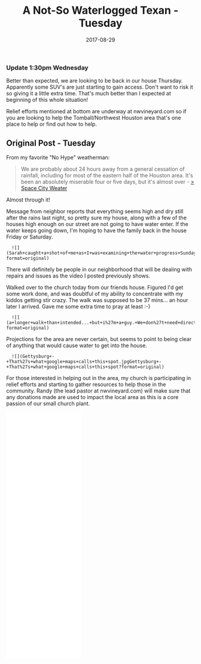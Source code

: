 ﻿---
layout: post
title: A Not-So Waterlogged Texan - Tuesday
date: 2017-08-29
tags: ["ramblings","flood","ramblings"]
---

### Update 1:30pm Wednesday

Better than expected, we are looking to be back in our house Thursday. Apparently some SUV's are just starting to gain access. Don't want to risk it so giving it a little extra time. That's much better than I expected at beginning of this whole situation!

Relief efforts mentioned at bottom are underway at nwvineyard.com so if you are looking to help the Tomball/Northwest Houston area that's one place to help or find out how to help.

## Original Post - Tuesday

From my favorite "No Hype" weatherman: 

> We are probably about 24 hours away from a general cessation of rainfall, including for most of the eastern half of the Houston area. It's been an absolutely miserable four or five days, but it's almost over - [> Space City Weater](http://bit.ly/2vBCM7X)

Almost through it!

Message from neighbor reports that everything seems high and dry still after the rains last night, so pretty sure my house, along with a few of the houses high enough on our street are not going to have water enter. If the water keeps going down, I'm hoping to have the family back in the house Friday or Saturday. 

      ![](Sarah+caught+a+shot+of+me+as+I+was+examining+the+water+progress+Sunday.jpgSarah+caught+a+shot+of+me+as+I+was+examining+the+water+progress+Sunday?format=original)

There will definitely be people in our neighborhood that will be dealing with repairs and issues as the video I posted previously shows. 

Walked over to the church today from our friends house. Figured I'd get some work done, and was doubtful of my ability to concentrate with my kiddos getting stir crazy. The walk was supposed to be 37 mins... an hour later I arrived. Gave me some extra time to pray at least :-)

      ![](a+longer+walk+than+intended...+but+i%27m+a+guy.+We+don%27t+need+directions%21a+longer+walk+than+intended...+but+i%27m+a+guy.+We+don%27t+need+directions%21?format=original)

Projections for the area are never certain, but seems to point to being clear of anything that would cause water to get into the house. 

      ![](Gettysburg+-+That%27s+what+google+maps+calls+this+spot.jpgGettysburg+-+That%27s+what+google+maps+calls+this+spot?format=original)

For those interested in helping out in the area, my church is participating in relief efforts and starting to gather resources to help those in the community. Randy (the lead pastor at nwvineyard.com) will make sure that any donations made are used to impact the local area as this is a core passion of our small church plant. 

<iframe src="video.php?href=https%3A%2F%2Fwww.facebook.com%2Frandy.whittemore.7%2Fvideos%2F10213558913424645%2F&width=200&show_text=true&appId=169909920247926&height=532" width="200" height="660" style="border:none;overflow:auto" scrolling="no" frameborder="0" allowTransparency="true" allowFullScreen="true"></iframe>
